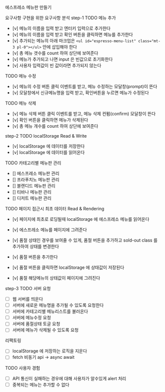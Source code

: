 에스프레소 메뉴판 만들기

요구사항 구현을 위한 요구사항 분석
step-1
TODO 메뉴 추가

- [v] 메뉴의 이름을 입력 받고 엔터키 입력으로 추가한다
- [v] 메뉴의 이름을 입력 받고 확인 버튼을 클릭하면 메뉴를 추가한다
- [v] 추가되는 메뉴의 아래 마크업은 `<ul id="espresso-menu-list" class="mt-3 pl-0"></ul>` 안에 삽입해야 한다
- [v] 총 메뉴 갯수를 count 하여 상단에 보여준다
- [v] 메뉴가 추가되고 나면 input 은 빈값으로 초기화한다
- [v] 사용자 입력값이 빈 값이라면 추가되지 않는다

TODO 메뉴 수정

- [v] 메뉴의 수정 버튼 클릭 이벤트를 받고, 메뉴 수정하는 모달창(prompt)이 뜬다
- [v] 모달창에서 신규메뉴명을 입력 받고, 확인버튼을 누르면 메뉴가 수정된다

TODO 메뉴 삭제

- [v] 메뉴 삭제 버튼 클릭 이벤트를 받고, 메뉴 삭제 컨펌(confirm) 모달창이 뜬다
- [v] 확인 버튼을 클릭하면 메뉴가 삭제된다
- [v] 총 메뉴 개수를 count 하여 상단에 보여준다

step-2
TODO localStorage Read & Write

- [v] localStorage 에 데이터를 저장한다
- [v] localStorage 에 데이터를 읽어온다

TODO 카테고리별 메뉴판 관리

- [] 에스프레소 메뉴판 관리
- [] 프라푸치노 메뉴판 관리
- [] 블랜디드 메뉴판 관리
- [] 티바나 메뉴판 관리
- [] 디저트 메뉴판 관리

TODO 페이지 접근시 최초 데이터 Read & Rendering

- [v] 페이지에 최초로 로딩될때 localStorage 에 에스프레소 메뉴를 읽어온다
- [v] 에스프레소 메뉴를 페이지에 그려준다

- [v] 품절 상태인 경우를 보여줄 수 있게, 품절 버튼을 추가하고 sold-out class 를 추가하여 상태를 변경한다
- [v] 품절 버튼을 추가한다
- [v] 품절 버튼을 클릭하면 localStorage 에 상태값이 저장된다
- [v] 품절 해당메뉴의 상태값이 페이지에 그려진다

step-3
TODO 서버 요청

- [ ] 웹 서버를 띄운다
- [ ] 서버에 새로운 메뉴명을 추가될 수 있도록 요청한다
- [ ] 서버에 카테고리별 메뉴리스트를 불러온다
- [ ] 서버에 메뉴수정 요청
- [ ] 서버에 품절상태 토글 요청
- [ ] 서버에 메뉴가 삭제될 수 있도록 요청

리팩토링

- [ ] localStorage 에 저장하는 로직을 지운다
- [ ] fetch 비동기 api -> async await

TODO 사용자 경험

- [ ] API 통신이 실패하는 경우에 대해 사용자가 알수있게 alert 처리
- [ ] 중복되는 메뉴는 추가할 수 없다
